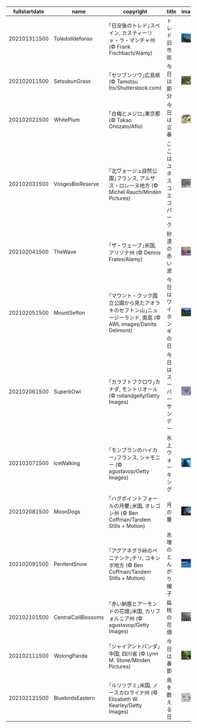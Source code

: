 |fullstartdate|name|copyright|title|image|
|--|--|--|--|--|
202101311500|ToledoIldefonso|｢日没後のトレド｣スペイン, カスティーリャ・ラ・マンチャ州 (© Frank Fischbach/Alamy)|トレド旧市街|![](/ja-JP/2021/02/202101311500ToledoIldefonso.jpg)|
202102011500|SetsubunGrass|｢セツブンソウ｣広島県 (© Tamotsu Ito/Shutterstock.com)|今日は節分|![](/ja-JP/2021/02/202102011500SetsubunGrass.jpg)|
202102021500|WhitePlum|｢白梅とメジロ｣東京都 (© Takao Onozato/Aflo)|今日は立春|![](/ja-JP/2021/02/202102021500WhitePlum.jpg)|
202102031500|VosgesBioReserve|｢北ヴォージュ自然公園｣フランス, アルザス・ロレーヌ地方 (© Michel Rauch/Minden Pictures)|ここはユネスコエコパーク|![](/ja-JP/2021/02/202102031500VosgesBioReserve.jpg)|
202102041500|TheWave|｢ザ・ウェーブ｣米国, アリゾナ州 (© Dennis Frates/Alamy)|砂漠の赤い波|![](/ja-JP/2021/02/202102041500TheWave.jpg)|
202102051500|MountSefton|｢マウント・クック国立公園から見たアオラキのセフトン山｣ニュージーランド, 南島 (© AWL Images/Danita Delimont)|今日はワイタンギの日|![](/ja-JP/2021/02/202102051500MountSefton.jpg)|
202102061500|SuperbOwl|｢カラフトフクロウ｣カナダ, モントリオール (© rollandgelly/Getty Images)|今日はスーパーサンデー|![](/ja-JP/2021/02/202102061500SuperbOwl.jpg)|
202102071500|IceWalking|｢モンブランのハイカー｣フランス, シャモニー (© agustavop/Getty Images)|氷上ウォーキング|![](/ja-JP/2021/02/202102071500IceWalking.jpg)|
202102081500|MoonDogs|｢ハグポイントフォールの月暈｣米国, オレゴン州 (© Ben Coffman/Tandem Stills + Motion)|月の暈|![](/ja-JP/2021/02/202102081500MoonDogs.jpg)|
202102091500|PenitentSnow|｢アグアネグラ峠のペニテンテ｣チリ, コキンボ地方 (© Ben Coffman/Tandem Stills + Motion)|氷塊のとんがり帽子|![](/ja-JP/2021/02/202102091500PenitentSnow.jpg)|
202102101500|CentralCaliBlossoms|｢赤い納屋とアーモンドの花畑｣米国, カリフォルニア州 (© agustavop/Getty Images)|扁桃の花畑|![](/ja-JP/2021/02/202102101500CentralCaliBlossoms.jpg)|
202102111500|WolongPanda|｢ジャイアントパンダ｣中国, 四川省 (© Lynn M. Stone/Minden Pictures)|今日は春節|![](/ja-JP/2021/02/202102111500WolongPanda.jpg)|
202102121500|BluebirdsEastern|｢ルリツグミ｣米国, ノースカロライナ州 (© Elizabeth W. Kearley/Getty Images)|鳥を数える日|![](/ja-JP/2021/02/202102121500BluebirdsEastern.jpg)|
